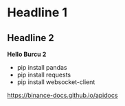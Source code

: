# Headline 1

## Headline 2

**Hello Burcu 2**

* pip install pandas
* pip install requests
* pip install websocket-client



https://binance-docs.github.io/apidocs



